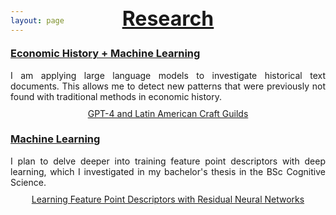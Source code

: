 ```yaml
---
layout: page
---
```


<h2 style="text-decoration: underline; font-size: 32px; margin-top: -60px; text-align: center;">Research</h2>

<div class="research-entry">
    <h3 style="text-decoration: underline;">Economic History + Machine Learning</h3>
    <p>I am applying large language models to investigate historical text documents. This allows me to detect new patterns that were previously not found with traditional methods in economic history.</p>
    <div style="text-align: center; margin-top: 10px;">
        <a href="{{ '/assets/pdf/griesshaber_dissertation.pdf' | absolute_url }}" target="_blank">GPT-4 and Latin American Craft Guilds</a>
    </div>
</div>

<div class="research-entry">
    <h3 style="text-decoration: underline;">Machine Learning</h3>
    <p>I plan to delve deeper into training feature point descriptors with deep learning, which I investigated in my bachelor's thesis in the BSc Cognitive Science.</p>
    <div style="text-align: center; margin-top: 10px;">
        <a href="{{ '/assets/pdf/griesshaber_cognitive_science.pdf' | absolute_url }}" target="_blank">Learning Feature Point Descriptors with Residual Neural Networks</a>
    </div>
</div>

<style>
    .research-entry {
        margin-bottom: 20px;
    }
    .research-entry p {
        margin: 4px 0;
        text-align: justify;
    }
</style>
